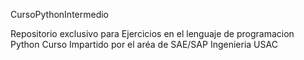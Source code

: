CursoPythonIntermedio

Repositorio exclusivo para Ejercicios en el lenguaje de programacion Python
Curso Impartido por el aréa de SAE/SAP Ingenieria USAC
